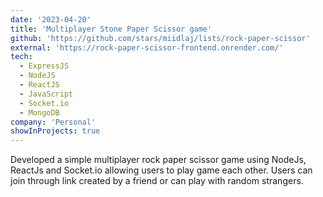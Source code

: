 ```yaml
---
date: '2023-04-20'
title: 'Multiplayer Stone Paper Scissor game'
github: 'https://github.com/stars/miidlaj/lists/rock-paper-scissor'
external: 'https://rock-paper-scissor-frontend.onrender.com/'
tech:
  - ExpressJS
  - NodeJS
  - ReactJS
  - JavaScript
  - Socket.io
  - MongoDB
company: 'Personal'
showInProjects: true
---
```


Developed a simple multiplayer rock paper scissor game using NodeJs, ReactJs and Socket.io allowing users to play game each other. Users can join through link created by a friend or can play with random strangers.
